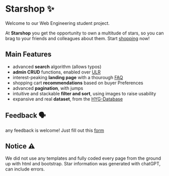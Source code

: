# Starshop ✨
Welcome to our Web Engineering student project.


At **Starshop** you get the opportunity to own a multitude of stars, so you can brag to your friends and colleagues about them. Start [shopping](https://gerfr.github.io/starshop/) now!

## Main Features
- advanced **search** algorithm (allows typos)
- **admin CRUD** functions, enabled over [ULR](https://gerfr.github.io/starshop/articles.html?page=1&admin=true)
- interest-peaking **landing page** with a thourough [FAQ](https://gerfr.github.io/starshop/index.html#FAQ)
- shopping cart **recommendations** based on buyer Preferences
- advanced **pagination**, with jumps 
- intuitive and stackable **filter and sort**, using images to raise usability
- expansive and real **dataset**, from the [HYG-Database](https://github.com/astronexus/HYG-Database/blob/main/hyg/v2/hygfull.csv)

## Feedback 🗣️
any feedback is welcome!
Just fill out this [form](https://forms.gle/uGzK185UrhGXo4Zc8)

## Notice ⚠️
We did not use any templates and fully coded every page from the ground up with html and bootstrap.
Star information was generated with chatGPT, can include errors.
